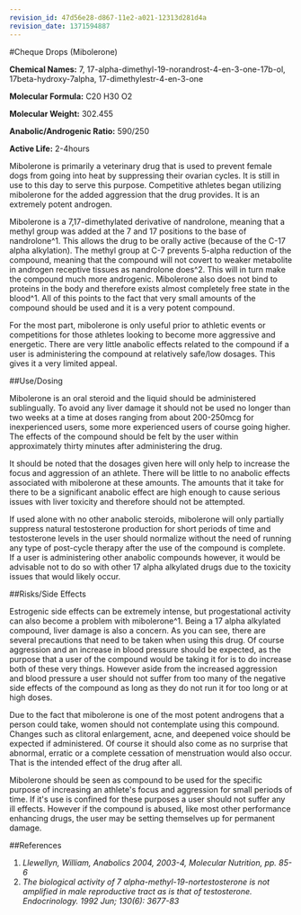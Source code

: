 ```yaml
---
revision_id: 47d56e28-d867-11e2-a021-12313d281d4a
revision_date: 1371594887
---
```


#Cheque Drops (Mibolerone)

**Chemical Names:** 7, 17-alpha-dimethyl-19-norandrost-4-en-3-one-17b-ol, 17beta-hydroxy-7alpha, 17-dimethylestr-4-en-3-one

**Molecular Formula:** C20 H30 O2

**Molecular Weight:** 302.455

**Anabolic/Androgenic Ratio:** 590/250

**Active Life:** 2-4hours

Mibolerone is primarily a veterinary drug that is used to prevent female dogs from going into heat by suppressing their ovarian cycles. It is still in use to this day to serve this purpose. Competitive athletes began utilizing mibolerone for the added aggression that the drug provides. It is an extremely potent androgen. 

Mibolerone is a 7,17-dimethylated derivative of nandrolone, meaning that a methyl group was added at the 7 and 17 positions to the base of nandrolone^1. This allows the drug to be orally active (because of the C-17 alpha alkylation). The methyl group at C-7 prevents 5-alpha reduction of the compound, meaning that the compound will not covert to weaker metabolite in androgen receptive tissues as nandrolone does^2. This will in turn make the compound much more androgenic. Mibolerone also does not bind to proteins in the body and therefore exists almost completely free state in the blood^1. All of this points to the fact that very small amounts of the compound should be used and it is a very potent compound.

For the most part, mibolerone is only useful prior to athletic events or competitions for those athletes looking to become more aggressive and energetic. There are very little anabolic effects related to the compound if a user is administering the compound at relatively safe/low dosages. This gives it a very limited appeal. 

##Use/Dosing

Mibolerone is an oral steroid and the liquid should be administered sublingually. To avoid any liver damage it should not be used no longer than two weeks at a time at doses ranging from about 200-250mcg for inexperienced users, some more experienced users of course going higher. The effects of the compound should be felt by the user within approximately thirty minutes after administering the drug. 

It should be noted that the dosages given here will only help to increase the focus and aggression of an athlete. There will be little to no anabolic effects associated with mibolerone at these amounts. The amounts that it take for there to be a significant anabolic effect are high enough to cause serious issues with liver toxicity and therefore should not be attempted.

If used alone with no other anabolic steroids, mibolerone will only partially suppress natural testosterone production for short periods of time and testosterone levels in the user should normalize without the need of running any type of post-cycle therapy after the use of the compound is complete. If a user is administering other anabolic compounds however, it would be advisable not to do so with other 17 alpha alkylated drugs due to the toxicity issues that would likely occur. 

##Risks/Side Effects

Estrogenic side effects can be extremely intense, but progestational activity can also become a problem with mibolerone^1. Being a 17 alpha alkylated compound, liver damage is also a concern. As you can see, there are several precautions that need to be taken when using this drug. Of course aggression and an increase in blood pressure should be expected, as the purpose that a user of the compound would be taking it for is to do increase both of these very things. However aside from the increased aggression and blood pressure a user should not suffer from too many of the negative side effects of the compound as long as they do not run it for too long or at high doses. 

Due to the fact that mibolerone is one of the most potent androgens that a person could take, women should not contemplate using this compound. Changes such as clitoral enlargement, acne, and deepened voice should be expected if administered. Of course it should also come as no surprise that abnormal, erratic or a complete cessation of menstruation would also occur. That is the intended effect of the drug after all.

Mibolerone should be seen as compound to be used for the specific purpose of increasing an athlete's focus and aggression for small periods of time. If it's use is confined for these purposes a user should not suffer any ill effects. However if the compound is abused, like most other performance enhancing drugs, the user may be setting themselves up for permanent damage. 

##References

1. *Llewellyn, William, Anabolics 2004, 2003-4, Molecular Nutrition, pp. 85-6*
2. *The biological activity of 7 alpha-methyl-19-nortestosterone is not amplified in male reproductive tract as is that of testosterone. Endocrinology. 1992 Jun; 130(6): 3677-83*